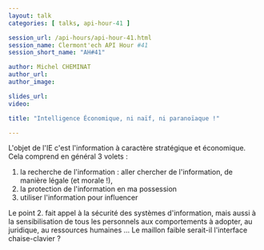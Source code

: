 ```yaml
---
layout: talk
categories: [ talks, api-hour-41 ]

session_url: /api-hours/api-hour-41.html
session_name: Clermont'ech API Hour #41
session_short_name: "AH#41"

author: Michel CHEMINAT
author_url:
author_image:

slides_url:
video:

title: "Intelligence Économique, ni naïf, ni paranoïaque !"

---
```


L'objet de l'IE c'est l'information à caractère stratégique et économique.
Cela comprend en général 3 volets :

1. la recherche de l'information : aller chercher de l'information, de manière légale (et morale !),
2. la protection de l'information en ma possession
3. utiliser l'information pour influencer

Le point 2. fait appel à la sécurité des systèmes d'information, mais aussi à
la sensibilisation de tous les personnels aux comportements à adopter, au juridique,
au ressources humaines ...
Le maillon faible serait-il l'interface chaise-clavier ?


